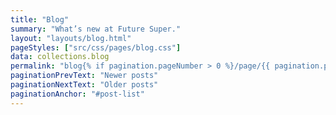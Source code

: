 ```yaml
---
title: "Blog"
summary: "What’s new at Future Super."
layout: "layouts/blog.html"
pageStyles: ["src/css/pages/blog.css"]
data: collections.blog
permalink: "blog{% if pagination.pageNumber > 0 %}/page/{{ pagination.pageNumber }}{% endif %}/index.html"
paginationPrevText: "Newer posts"
paginationNextText: "Older posts"
paginationAnchor: "#post-list"
---
```

